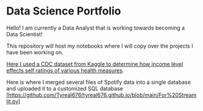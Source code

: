 # Data Science Portfolio

Hello! I am currently a Data Analyst that is working towards becoming a Data Scientist!

This repository will host my notebooks where I will copy over the projects I have been working on. 

[Here I used a CDC dataset from Kaggle to determine how income level effects self ratings of various health measures](https://github.com/Tyreal676/tyreal676.github.io/blob/main/Using%20Income%20to%20Predict%20Overall%20Health).

Here is where I merged several files of Spotify data into a single database and uploaded it to a customized SQL database [https://github.com/Tyreal676/tyreal676.github.io/blob/main/For%20Streamlit.py]
